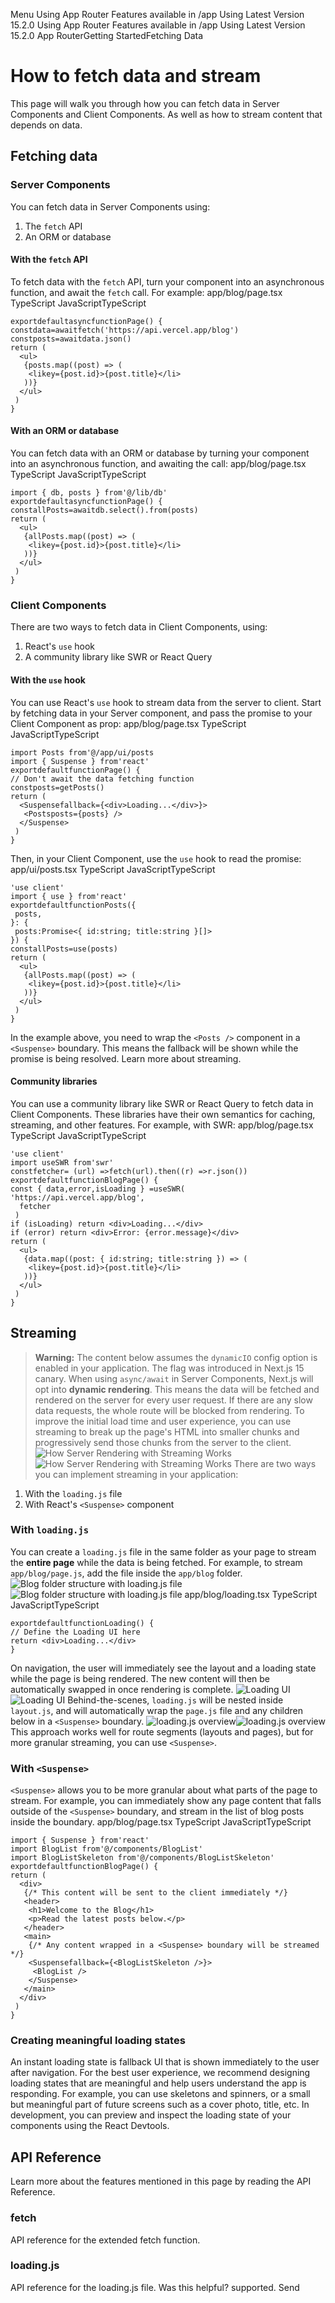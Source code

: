 Menu
Using App Router
Features available in /app
Using Latest Version
15.2.0
Using App Router
Features available in /app
Using Latest Version
15.2.0
App RouterGetting StartedFetching Data
# How to fetch data and stream
This page will walk you through how you can fetch data in Server Components and Client Components. As well as how to stream content that depends on data.
## Fetching data
### Server Components
You can fetch data in Server Components using:
  1. The `fetch` API
  2. An ORM or database


#### With the `fetch` API
To fetch data with the `fetch` API, turn your component into an asynchronous function, and await the `fetch` call. For example:
app/blog/page.tsx
TypeScript
JavaScriptTypeScript
```
exportdefaultasyncfunctionPage() {
constdata=awaitfetch('https://api.vercel.app/blog')
constposts=awaitdata.json()
return (
  <ul>
   {posts.map((post) => (
    <likey={post.id}>{post.title}</li>
   ))}
  </ul>
 )
}
```

#### With an ORM or database
You can fetch data with an ORM or database by turning your component into an asynchronous function, and awaiting the call:
app/blog/page.tsx
TypeScript
JavaScriptTypeScript
```
import { db, posts } from'@/lib/db'
exportdefaultasyncfunctionPage() {
constallPosts=awaitdb.select().from(posts)
return (
  <ul>
   {allPosts.map((post) => (
    <likey={post.id}>{post.title}</li>
   ))}
  </ul>
 )
}
```

### Client Components
There are two ways to fetch data in Client Components, using:
  1. React's `use` hook
  2. A community library like SWR or React Query


#### With the `use` hook
You can use React's `use` hook to stream data from the server to client. Start by fetching data in your Server component, and pass the promise to your Client Component as prop:
app/blog/page.tsx
TypeScript
JavaScriptTypeScript
```
import Posts from'@/app/ui/posts
import { Suspense } from'react'
exportdefaultfunctionPage() {
// Don't await the data fetching function
constposts=getPosts()
return (
  <Suspensefallback={<div>Loading...</div>}>
   <Postsposts={posts} />
  </Suspense>
 )
}
```

Then, in your Client Component, use the `use` hook to read the promise:
app/ui/posts.tsx
TypeScript
JavaScriptTypeScript
```
'use client'
import { use } from'react'
exportdefaultfunctionPosts({
 posts,
}: {
 posts:Promise<{ id:string; title:string }[]>
}) {
constallPosts=use(posts)
return (
  <ul>
   {allPosts.map((post) => (
    <likey={post.id}>{post.title}</li>
   ))}
  </ul>
 )
}
```

In the example above, you need to wrap the `<Posts />` component in a `<Suspense>` boundary. This means the fallback will be shown while the promise is being resolved. Learn more about streaming.
#### Community libraries
You can use a community library like SWR or React Query to fetch data in Client Components. These libraries have their own semantics for caching, streaming, and other features. For example, with SWR:
app/blog/page.tsx
TypeScript
JavaScriptTypeScript
```
'use client'
import useSWR from'swr'
constfetcher= (url) =>fetch(url).then((r) =>r.json())
exportdefaultfunctionBlogPage() {
const { data,error,isLoading } =useSWR(
'https://api.vercel.app/blog',
  fetcher
 )
if (isLoading) return <div>Loading...</div>
if (error) return <div>Error: {error.message}</div>
return (
  <ul>
   {data.map((post: { id:string; title:string }) => (
    <likey={post.id}>{post.title}</li>
   ))}
  </ul>
 )
}
```

## Streaming
> **Warning:** The content below assumes the `dynamicIO` config option is enabled in your application. The flag was introduced in Next.js 15 canary.
When using `async/await` in Server Components, Next.js will opt into **dynamic rendering**. This means the data will be fetched and rendered on the server for every user request. If there are any slow data requests, the whole route will be blocked from rendering.
To improve the initial load time and user experience, you can use streaming to break up the page's HTML into smaller chunks and progressively send those chunks from the server to the client.
![How Server Rendering with Streaming Works](https://nextjs.org/_next/image?url=https%3A%2F%2Fh8DxKfmAPhn8O0p3.public.blob.vercel-storage.com%2Fdocs%2Flight%2Fserver-rendering-with-streaming.png&w=3840&q=75)![How Server Rendering with Streaming Works](https://nextjs.org/_next/image?url=https%3A%2F%2Fh8DxKfmAPhn8O0p3.public.blob.vercel-storage.com%2Fdocs%2Fdark%2Fserver-rendering-with-streaming.png&w=3840&q=75)
There are two ways you can implement streaming in your application:
  1. With the `loading.js` file
  2. With React's `<Suspense>` component


### With `loading.js`
You can create a `loading.js` file in the same folder as your page to stream the **entire page** while the data is being fetched. For example, to stream `app/blog/page.js`, add the file inside the `app/blog` folder.
![Blog folder structure with loading.js file](https://nextjs.org/_next/image?url=https%3A%2F%2Fh8DxKfmAPhn8O0p3.public.blob.vercel-storage.com%2Fdocs%2Flight%2Floading-file.png&w=3840&q=75)![Blog folder structure with loading.js file](https://nextjs.org/_next/image?url=https%3A%2F%2Fh8DxKfmAPhn8O0p3.public.blob.vercel-storage.com%2Fdocs%2Fdark%2Floading-file.png&w=3840&q=75)
app/blog/loading.tsx
TypeScript
JavaScriptTypeScript
```
exportdefaultfunctionLoading() {
// Define the Loading UI here
return <div>Loading...</div>
}
```

On navigation, the user will immediately see the layout and a loading state while the page is being rendered. The new content will then be automatically swapped in once rendering is complete.
![Loading UI](https://nextjs.org/_next/image?url=https%3A%2F%2Fh8DxKfmAPhn8O0p3.public.blob.vercel-storage.com%2Fdocs%2Flight%2Floading-ui.png&w=3840&q=75)![Loading UI](https://nextjs.org/_next/image?url=https%3A%2F%2Fh8DxKfmAPhn8O0p3.public.blob.vercel-storage.com%2Fdocs%2Fdark%2Floading-ui.png&w=3840&q=75)
Behind-the-scenes, `loading.js` will be nested inside `layout.js`, and will automatically wrap the `page.js` file and any children below in a `<Suspense>` boundary.
![loading.js overview](https://nextjs.org/_next/image?url=https%3A%2F%2Fh8DxKfmAPhn8O0p3.public.blob.vercel-storage.com%2Fdocs%2Flight%2Floading-overview.png&w=3840&q=75)![loading.js overview](https://nextjs.org/_next/image?url=https%3A%2F%2Fh8DxKfmAPhn8O0p3.public.blob.vercel-storage.com%2Fdocs%2Fdark%2Floading-overview.png&w=3840&q=75)
This approach works well for route segments (layouts and pages), but for more granular streaming, you can use `<Suspense>`.
### With `<Suspense>`
`<Suspense>` allows you to be more granular about what parts of the page to stream. For example, you can immediately show any page content that falls outside of the `<Suspense>` boundary, and stream in the list of blog posts inside the boundary.
app/blog/page.tsx
TypeScript
JavaScriptTypeScript
```
import { Suspense } from'react'
import BlogList from'@/components/BlogList'
import BlogListSkeleton from'@/components/BlogListSkeleton'
exportdefaultfunctionBlogPage() {
return (
  <div>
   {/* This content will be sent to the client immediately */}
   <header>
    <h1>Welcome to the Blog</h1>
    <p>Read the latest posts below.</p>
   </header>
   <main>
    {/* Any content wrapped in a <Suspense> boundary will be streamed */}
    <Suspensefallback={<BlogListSkeleton />}>
     <BlogList />
    </Suspense>
   </main>
  </div>
 )
}
```

### Creating meaningful loading states
An instant loading state is fallback UI that is shown immediately to the user after navigation. For the best user experience, we recommend designing loading states that are meaningful and help users understand the app is responding. For example, you can use skeletons and spinners, or a small but meaningful part of future screens such as a cover photo, title, etc.
In development, you can preview and inspect the loading state of your components using the React Devtools.
## API Reference
Learn more about the features mentioned in this page by reading the API Reference.
### fetch
API reference for the extended fetch function.
### loading.js
API reference for the loading.js file.
Was this helpful?
supported.
Send
